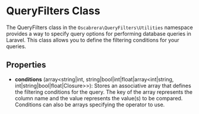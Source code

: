 # QueryFilters Class

The QueryFilters class in the `Oscabrera\QueryFilters\Utilities` namespace provides a way to specify query options
for performing database queries in Laravel. This class allows you to define the filtering conditions for your queries.

## Properties

- **conditions** (array<string|int, string|bool|int|float|array<int|string, int|string|bool|float|Closure>>): Stores an
  associative array that defines the filtering conditions for the query. The key of the array represents the column name
  and the value represents the value(s) to be compared. Conditions can also be arrays specifying the operator to use.